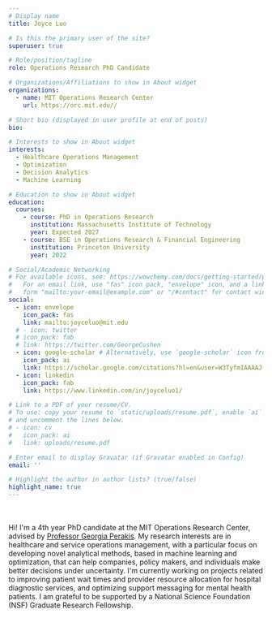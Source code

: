 ```yaml
---
# Display name
title: Joyce Luo

# Is this the primary user of the site?
superuser: true

# Role/position/tagline
role: Operations Research PhD Candidate

# Organizations/Affiliations to show in About widget
organizations:
  - name: MIT Operations Research Center
    url: https://orc.mit.edu//

# Short bio (displayed in user profile at end of posts)
bio: 

# Interests to show in About widget
interests:
  - Healthcare Operations Management
  - Optimization
  - Decision Analytics
  - Machine Learning

# Education to show in About widget
education:
  courses:
    - course: PhD in Operations Research
      institution: Massachusetts Institute of Technology
      year: Expected 2027
    - course: BSE in Operations Research & Financial Engineering
      institution: Princeton University
      year: 2022

# Social/Academic Networking
# For available icons, see: https://wowchemy.com/docs/getting-started/page-builder/#icons
#   For an email link, use "fas" icon pack, "envelope" icon, and a link in the
#   form "mailto:your-email@example.com" or "/#contact" for contact widget.
social:
  - icon: envelope
    icon_pack: fas
    link: mailto:joyceluo@mit.edu
  # - icon: twitter
  # icon_pack: fab
  # link: https://twitter.com/GeorgeCushen
  - icon: google-scholar # Alternatively, use `google-scholar` icon from `ai` icon pack
    icon_pack: ai
    link: https://scholar.google.com/citations?hl=en&user=W3TyfmIAAAAJ
  - icon: linkedin
    icon_pack: fab
    link: https://www.linkedin.com/in/joyceluo1/

# Link to a PDF of your resume/CV.
# To use: copy your resume to `static/uploads/resume.pdf`, enable `ai` icons in `params.toml`,
# and uncomment the lines below.
# - icon: cv
#   icon_pack: ai
#   link: uploads/resume.pdf

# Enter email to display Gravatar (if Gravatar enabled in Config)
email: ''

# Highlight the author in author lists? (true/false)
highlight_name: true
---
```

\
\
Hi! I'm a 4th year PhD candidate at the MIT Operations Research Center, advised by [Professor Georgia Perakis](https://mitmgmtfaculty.mit.edu/gperakis/). My research interests are in healthcare and service operations management, with a particular focus on developing novel analytical methods, based in machine learning and optimization, that can help companies, policy makers, and individuals make better decisions under uncertainty. I'm currently working on projects related to improving patient wait times and provider resource allocation for hospital diagnostic services, and optimizing support messaging for mental health patients. I am grateful to be supported by a National Science Foundation (NSF) Graduate Research Fellowship.
